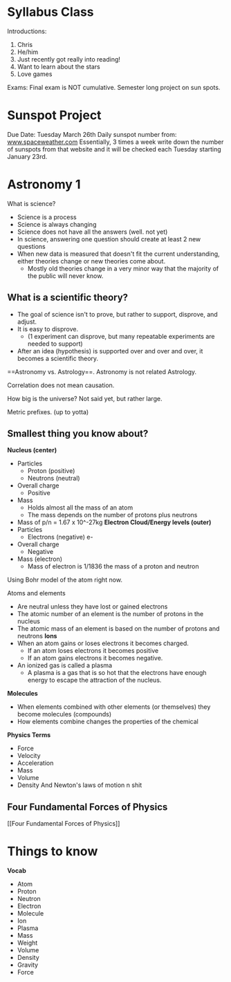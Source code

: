 # Syllabus Class

Introductions:
1. Chris
2. He/him
3. Just recently got really into reading!
4. Want to learn about the stars
5. Love games

Exams:
Final exam is NOT cumulative.
Semester long project on sun spots.

# Sunspot Project
Due Date: Tuesday March 26th
Daily sunspot number from: www.spaceweather.com
Essentially, 3 times a week write down the number of sunspots from that website and it will be checked each Tuesday starting January 23rd.

# Astronomy 1
What is science?
- Science is a process
- Science is always changing
- Science does not have all the answers (well. not yet)
- In science, answering one question should create at least 2 new questions
- When new data is measured that doesn't fit the current understanding, either theories change or new theories come about.
	- Mostly old theories change in a very minor way that the majority of the public will never know.

## What is a scientific theory?
- The goal of science isn't to prove, but rather to support, disprove, and adjust.
- It is easy to disprove.
	- (1 experiment can disprove, but many repeatable experiments are needed to support)
- After an idea (hypothesis) is supported over and over and over, it becomes a scientific theory.

==Astronomy vs. Astrology==. Astronomy is not related Astrology.

Correlation does not mean causation. 

How big is the universe? Not said yet, but rather large.

Metric prefixes. (up to yotta)

## Smallest thing you know about? 

**Nucleus (center)**
- Particles
	- Proton (positive)
	- Neutrons (neutral) 
- Overall charge
	- Positive
- Mass
	- Holds almost all the mass of an atom
	- The mass depends on the number of protons plus neutrons
- Mass of p/n = 1.67 x 10^-27kg
**Electron Cloud/Energy levels (outer)**
- Particles
	- Electrons (negative) e-
- Overall charge
	- Negative
- Mass (electron)
	- Mass of electron is 1/1836 the mass of a proton and neutron

Using Bohr model of the atom right now.

Atoms and elements
- Are neutral unless they have lost or gained electrons
- The atomic number of an element is the number of protons in the nucleus
- The atomic mass of an element is based on the number of protons and neutrons
**Ions**
- When an atom gains or loses electrons it becomes charged.
	- If an atom loses electrons it becomes positive
	- If an atom gains electrons it becomes negative.
- An ionized gas is called a plasma
	- A plasma is a gas that is so hot that the electrons have enough energy to escape the attraction of the nucleus.

**Molecules**
- When elements combined with other elements (or themselves) they become molecules (compounds)
- How elements combine changes the properties of the chemical

**Physics Terms**
- Force
- Velocity
- Acceleration
- Mass
- Volume
- Density
And Newton's laws of motion n shit


## Four Fundamental Forces of Physics
[[Four Fundamental Forces of Physics]]

# Things to know
**Vocab**
- Atom
- Proton
- Neutron
- Electron
- Molecule
- Ion
- Plasma
- Mass
- Weight
- Volume
- Density
- Gravity
- Force


